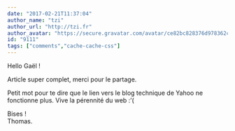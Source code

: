 ```yaml
---
date: "2017-02-21T11:37:04"
author_name: "tzi"
author_url: "http://tzi.fr"
author_avatar: "https://secure.gravatar.com/avatar/ce82bc828376d978362c1e905b8ea32c"
id: "9111"
tags: ["comments","cache-cache-css"]
---
```

Hello Gaël !

Article super complet, merci pour le partage.

Petit mot pour te dire que le lien vers le blog technique de Yahoo ne fonctionne plus. Vive la pérennité du web :’(

Bises !  
Thomas.